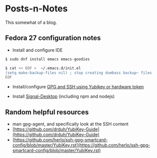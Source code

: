 Posts-n-Notes
===========

This somewhat of a blog.

## Fedora 27 configuration notes

- Install and configure IDE

```bash
$ sudo dnf install emacs emacs-goodies
```

```bash
$ cat << EOF >  ~/.emacs.d/init.el
(setq make-backup-files nil) ; stop creating dumbass backup~ files
EOF
```

- Install/configure [GPG and SSH using Yubikey or hardware token](/fedora-gpg-ssh-yubikey-notes.md)

- Install [Signal-Desktop](/fedora-signal-build-notes.md) (including npm and nodejs)



## Random helpful resources

- man gpg-agent, and specifically look at the SSH content
- [https://github.com/drduh/YubiKey-Guide](https://github.com/drduh/YubiKey-Guide)
- [https://github.com/herlo/ssh-gpg-smartcard-config/blob/master/YubiKey.rst](https://github.com/herlo/ssh-gpg-smartcard-config/blob/master/YubiKey.rst)
